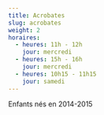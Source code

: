 ```yaml
---
title: Acrobates
slug: acrobates
weight: 2
horaires:
  - heures: 11h - 12h
    jour: mercredi
  - heures: 15h - 16h
    jour: mercredi
  - heures: 10h15 - 11h15
    jour: samedi
---
```

Enfants nés en 2014-2015
